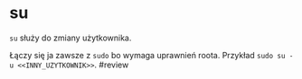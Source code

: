 # su
`su` służy do zmiany użytkownika.

Łączy się ja zawsze z `sudo` bo wymaga uprawnień roota. Przykład `sudo su -u <<INNY_UZYTKOWNIK>>`.
#review